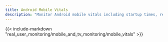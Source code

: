 ```yaml
---
title: Android Mobile Vitals
description: "Monitor Android mobile vitals including startup times, resource usage, and performance metrics to optimize app performance and user experience."
---
```


{{< include-markdown "real_user_monitoring/mobile_and_tv_monitoring/mobile_vitals" >}}